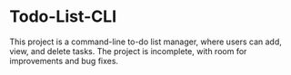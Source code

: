 # Todo-List-CLI
This project is a command-line to-do list manager, where users can add, view, and delete tasks. The project is incomplete, with room for improvements and bug fixes.
